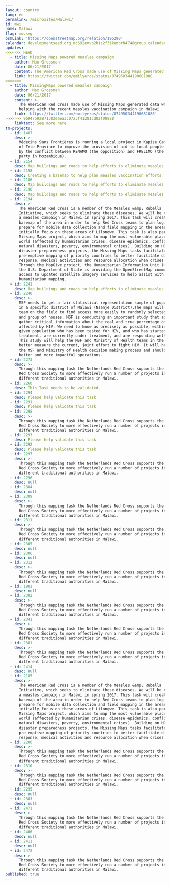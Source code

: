 ```yaml
---
layout: country
lang: en
permalink: /microsites/Malawi/
id: mwi
name: Malawi
flag: mw.svg
osmLink: 'https://openstreetmap.org/relation/195290'
calendar: developmentseed.org_mc692emvp2h1s2f31kenbrh474@group.calendar.google.com
updates:
<<<<<<< HEAD
  - title: Missing Maps powered measles campaign
    author: Max Grossman
    date: 06/21/2017
    content: The American Red Cross made use of Missing Maps generated data while helping Malawi's vaccination campaign.
    link: https://twitter.com/emilyeros/status/874950344190681088
=======
  - title: MissingMaps powered measles campaign
    author: Max Grossman
    date: 06/21/2017
    content: >-
      The American Red Cross made use of Missing Maps generated data while
      helping with the recent measles vaccination campaign in Malawi
    link: 'https://twitter.com/emilyeros/status/874950344190681088'
>>>>>>> 9b947b9a871383eaea3c07a3f41281cd02f00888
    linktext: See more here
tm-projects:
  - id: 1467
    desc: >-
      Médecins Sans Frontières is running a local project in Kapise Camp, East
      of Tete Province to improve the provision of aid to local people affected
      by the conflict between RENAMO (the opposition) and FRELIMO (the main
      party in Mozambique).
  - id: 2154
    desc: Map buildings and roads to help efforts to eliminate measles.
  - id: 2158
    desc: Creating a basemap to help plan measles vaccination efforts
  - id: 2186
    desc: Map buildings and roads to help efforts to eliminate measles.
  - id: 2190
    desc: Map buildings and roads to help efforts to eliminate measles.
  - id: 2194
    desc: >-
      The American Red Cross is a member of the Measles &amp; Rubella
      Initiative, which seeks to eliminate these diseases. We will be conducting
      a measles campaign in Malawi in spring 2017. This task will create a
      basemap of the area in order to help Red Cross teams to plan logistics and
      prepare for mobile data collection and field mapping in the areas. We will
      initially focus on these areas of Lilongwe. This task is also part of the
      Missing Maps project, which aims to map the most vulnerable places in the
      world (affected by humanitarian crises. disease epidemics, conflict,
      natural disasters, poverty, environmental crises). Building on HOT's
      disaster preparedness projects, the Missing Maps tasks facilitate
      pre-emptive mapping of priority countries to better facilitate disaster
      response, medical activities and resource allocation when crises occur.
      Through the MapGive project, the Humanitarian Information Unit (HIU) of
      the U.S. Department of State is providing the OpenStreetMap community
      access to updated satellite imagery services to help assist with
      humanitarian mapping.
  - id: 2241
    desc: Map buildings and roads to help efforts to eliminate measles.
  - id: 2240
    desc: >-
      MSF needs to get a fair statistical representation sample of populations
      in a specific district of Malawi (Nsanje District).The maps will help MSF
      team on the field to find access more easily to randomly selected villages
      and group of houses. MSF is conducting an important study that aims to
      gather critical information about the real and true percentage of people
      affected by HIV. We need to know as precisely as possible, within that
      given population who has been tested for HIV, and who has started
      treatment, are currently under treatment, and are responding well to it.
      This study will help the MSF and Ministry of Health teams in the field
      better measure the current, joint effort to fight HIV. It will help steer
      the MSF and Ministry of Health decision making process and should lead to
      better and more impactful operations.
  - id: 2273
    desc: >-
      Through this mapping task the Netherlands Red Cross supports the Malawi
      Red Cross Society to more effectively run a number of projects in
      different traditional authorities in Malawi.
  - id: 2260
    desc: This Task needs to be validated.
  - id: 2294
    desc: Please help validate this task
  - id: 2291
    desc: Please help validate this task
  - id: 2298
    desc: >-
      Through this mapping task the Netherlands Red Cross supports the Malawi
      Red Cross Society to more effectively run a number of projects in
      different traditional authorities in Malawi.
  - id: 2293
    desc: Please help validate this task
  - id: 2292
    desc: Please help validate this task
  - id: 2297
    desc: >-
      Through this mapping task the Netherlands Red Cross supports the Malawi
      Red Cross Society to more effectively run a number of projects in
      different traditional authorities in Malawi.
  - id: 2296
    desc: null
  - id: 2304
    desc: null
  - id: 2309
    desc: >-
      Through this mapping task the Netherlands Red Cross supports the Malawi
      Red Cross Society to more effectively run a number of projects in
      different traditional authorities in Malawi.
  - id: 2311
    desc: >-
      Through this mapping task the Netherlands Red Cross supports the Malawi
      Red Cross Society to more effectively run a number of projects in
      different traditional authorities in Malawi.
  - id: 2305
    desc: null
  - id: 2306
    desc: null
  - id: 2312
    desc: >-
      Through this mapping task the Netherlands Red Cross supports the Malawi
      Red Cross Society to more effectively run a number of projects in
      different traditional authorities in Malawi.
  - id: 1981
    desc: null
  - id: 2382
    desc: >-
      Through this mapping task the Netherlands Red Cross supports the Malawi
      Red Cross Society to more effectively run a number of projects in
      different traditional authorities in Malawi.
  - id: 2341
    desc: >-
      Through this mapping task the Netherlands Red Cross supports the Malawi
      Red Cross Society to more effectively run a number of projects in
      different traditional authorities in Malawi.
  - id: 2381
    desc: >-
      Through this mapping task the Netherlands Red Cross supports the Malawi
      Red Cross Society to more effectively run a number of projects in
      different traditional authorities in Malawi.
  - id: 2414
    desc: null
  - id: 2185
    desc: >-
      The American Red Cross is a member of the Measles &amp; Rubella
      Initiative, which seeks to eliminate these diseases. We will be conducting
      a measles campaign in Malawi in spring 2017. This task will create a
      basemap of the area in order to help Red Cross teams to plan logistics and
      prepare for mobile data collection and field mapping in the areas. We will
      initially focus on these areas of Lilongwe. This task is also part of the
      Missing Maps project, which aims to map the most vulnerable places in the
      world (affected by humanitarian crises. disease epidemics, conflict,
      natural disasters, poverty, environmental crises). Building on HOT's
      disaster preparedness projects, the Missing Maps tasks facilitate
      pre-emptive mapping of priority countries to better facilitate disaster
      response, medical activities and resource allocation when crises occur.
  - id: 2280
    desc: >-
      Through this mapping task the Netherlands Red Cross supports the Malawi
      Red Cross Society to more effectively run a number of projects in
      different traditional authorities in Malawi.
  - id: 2310
    desc: >-
      Through this mapping task the Netherlands Red Cross supports the Malawi
      Red Cross Society to more effectively run a number of projects in
      different traditional authorities in Malawi.
  - id: 2295
    desc: null
  - id: 2303
    desc: null
  - id: 2471
    desc: >-
      Through this mapping task the Netherlands Red Cross supports the Malawi
      Red Cross Society to more effectively run a number of projects in
      different traditional authorities in Malawi.
  - id: 2466
    desc: null
  - id: 2411
    desc: null
  - id: 2472
    desc: >-
      Through this mapping task the Netherlands Red Cross supports the Malawi
      Red Cross Society to more effectively run a number of projects in
      different traditional authorities in Malawi.
published: true
---
```

